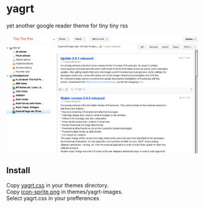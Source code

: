 yagrt
=====

yet another google reader theme for tiny tiny rss

![Alt text](screenshots/yagrt.png)


## Install

Copy [yagrt.css](stylesheets/yagrt.css) in your themes directory.  
Copy [icon-sprite.png](stylesheets/yagrt-images/icon-sprite.png) in themes/yagrt-images.  
Select yagrt.css in your prefferences
